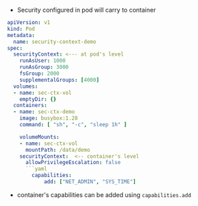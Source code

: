 - Security configured in pod will carry to container 

```yaml
apiVersion: v1
kind: Pod
metadata:
  name: security-context-demo
spec:
  securityContext: <--- at pod's level 
    runAsUser: 1000
    runAsGroup: 3000
    fsGroup: 2000
    supplementalGroups: [4000]
  volumes:
  - name: sec-ctx-vol
    emptyDir: {}
  containers:
  - name: sec-ctx-demo
    image: busybox:1.28
    command: [ "sh", "-c", "sleep 1h" ]

	volumeMounts:
	- name: sec-ctx-vol
	  mountPath: /data/demo
	securityContext:  <-- container's level
	  allowPrivilegeEscalation: false
	  ```yaml
		capabilities:
	        add: ["NET_ADMIN", "SYS_TIME"]
```
- container's capabilities can be added using `capabilities.add`
